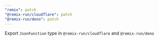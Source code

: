```yaml
---
"remix": patch
"@remix-run/cloudflare": patch
"@remix-run/deno": patch
---
```


Export `JsonFunction` type in `@remix-run/cloudflare` and `@remix-run/deno`
